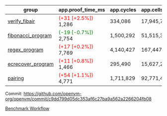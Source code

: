 | group | app.proof_time_ms | app.cycles | app.cells_used | leaf.proof_time_ms | leaf.cycles | leaf.cells_used |
| -- | -- | -- | -- | -- | -- | -- |
| [verify_fibair](https://github.com/openvm-org/openvm/blob/benchmark-results/benchmarks-pr/1515/verify_fibair-c9dd799d05dc353af6c27ba9a562a2266204fb08.md) |<span style='color: red'>(+31 [+2.5%])</span> 1,286 |  334,086 |  17,945,774 |- | - | - |
| [fibonacci_program](https://github.com/openvm-org/openvm/blob/benchmark-results/benchmarks-pr/1515/fibonacci-c9dd799d05dc353af6c27ba9a562a2266204fb08.md) |<span style='color: green'>(-19 [-0.7%])</span> 2,754 |  1,500,292 |  51,515,344 |- | - | - |
| [regex_program](https://github.com/openvm-org/openvm/blob/benchmark-results/benchmarks-pr/1515/regex-c9dd799d05dc353af6c27ba9a562a2266204fb08.md) |<span style='color: red'>(+17 [+0.2%])</span> 7,769 |  4,140,427 |  167,447,871 |- | - | - |
| [ecrecover_program](https://github.com/openvm-org/openvm/blob/benchmark-results/benchmarks-pr/1515/ecrecover-c9dd799d05dc353af6c27ba9a562a2266204fb08.md) |<span style='color: red'>(+11 [+0.8%])</span> 1,466 |  295,490 |  15,627,255 |- | - | - |
| [pairing](https://github.com/openvm-org/openvm/blob/benchmark-results/benchmarks-pr/1515/pairing-c9dd799d05dc353af6c27ba9a562a2266204fb08.md) |<span style='color: red'>(+54 [+1.1%])</span> 4,771 |  1,711,829 |  92,771,449 |- | - | - |


Commit: https://github.com/openvm-org/openvm/commit/c9dd799d05dc353af6c27ba9a562a2266204fb08

[Benchmark Workflow](https://github.com/openvm-org/openvm/actions/runs/14047622970)
